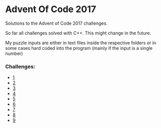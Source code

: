 # Advent Of Code 2017
Solutions to the Advent of Code 2017 challenges.

So far all challenges solved with C++. This might change in the future.

My puzzle inputs are either in text files inside the respective folders or in some cases hard coded into the program (mainly if the input is a single number)

### Challenges:
- [1](adv_1_captcha)
- [2](adv_2_checksum)
- [3](adv_3_memory)
- [4](adv_4_passphrase)
- [5](adv_5_jumps)
- [6](adv_6_banks)
- [7](adv_7_recursive-circus)
- [8](adv_8_i-heard-you-like-registers)
- [9](adv_9_stream-processing)
